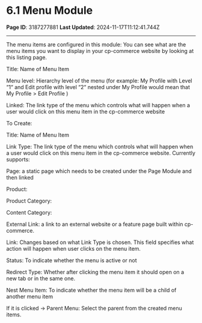 # 6.1 Menu Module

**Page ID**: 3187277881
**Last Updated**: 2024-11-17T11:12:41.744Z

---

The menu items are configured in this module: You can see what are the menu items you want to display in your cp-commerce website by looking at this listing page.

Title: Name of Menu Item

Menu level: Hierarchy level of the menu (for example: My Profile with Level &ldquo;1&ldquo; and Edit profile with level &ldquo;2&ldquo; nested under My Profile would mean that My Profile > Edit Profile )

Linked: The link  type of the menu which controls what will happen when a user would click on this menu item in the cp-commerce website

To Create:

Title: Name of Menu Item

Link Type: The link  type of the menu which controls what will happen when a user would click on this menu item in the cp-commerce website. Currently supports:

Page: a static page which needs to be created under the Page Module and then linked

Product:

Product Category:

Content Category:

External Link: a link to an external website or a feature page built within cp-commerce.

Link: Changes based on what Link Type is chosen. This field specifies what action will happen when user clicks on the menu item.

Status: To indicate whether the menu is active or not

Redirect Type: Whether after clicking the menu item it should open on a new tab or in the same one.

Nest Menu Item: To indicate whether the menu item will be a child of another menu item

If it is clicked -> Parent Menu:  Select the parent from the created menu items.
